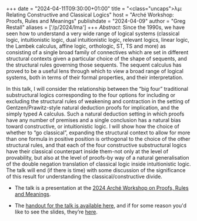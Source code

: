 +++
date = "2024-04-11T09:30:00+01:00"
title = "<class="uncaps">&lambda;&mu;</class>: Relating Constructive and Classical Logics"
host = "Arché Workshop: Proofs, Rules and Meanings"
publishdate = "2024-04-09"
author = "Greg Restall"
aliases = ['/p/2024/lma']
+++
*Abstract*: Since the 1990s, we have seen how to understand a very wide range of logical
systems (classical logic, intuitionistic logic, dual intuitionistic logic,
relevant logics, linear logic, the Lambek calculus, affine logic, orthologic,
ST, TS and more) as consisting of a single broad family of connectives which
are set in different structural contexts given a particular choice of the shape
of sequents, and the structural rules governing those sequents. The sequent
calculus has proved to be a useful lens through which to view a broad range of
logical systems, both in terms of their formal properties, and their
interpretation. 

In this talk, I will consider the relationship between the “big
four” traditional substructural logics corresponding to the four options for
including or excluding the structural rules of weakening and contraction in the
setting of Gentzen/Prawitz-style natural deduction proofs for implication, and
the simply typed A calculus. Such a natural deduction setting in which proofs
have any number of premises and a single conclusion has a natural bias toward
constructive, or intuitionistic logic. I will show how the choice of whether to
“go classical”, expanding the structural context to allow for more than one
formula in positive position is orthogonal to the choice of the other
structural rules, and that each of the four constructive substructural logics
have their classical counterpart inside them-not only at the level of
provability, but also at the level of proofs-by way of a natural generalisation
of the double negation translation of classical logic inside intuitionistic
logic. The talk will end (if there is time) with some discussion of the
significance of this result for understanding the classical/constructive
divide.

* The talk is a presentation at the [2024 Arché Workshop on Proofs, Rules and Meanings](https://www.st-andrews.ac.uk/arche/event/workshop-proofs-rules-and-meanings/).

* The [handout for the talk is available here](/handouts/lambda-mu-arche-handout.pdf), and if for some reason you'd like to see the slides, they’re [here](/slides/lambda-mu-arche-talk.pdf).

